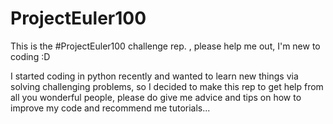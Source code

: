 # ProjectEuler100
This is the #ProjectEuler100 challenge rep. , please help me out, I'm new to coding :D

I started coding in python recently and wanted to learn new things via solving challenging problems,
so I decided to make this rep to get help from all you wonderful people, please do give me advice and 
tips on how to improve my code and recommend me tutorials...
